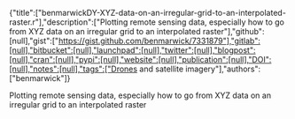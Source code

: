 {"title":["benmarwickDY-XYZ-data-on-an-irregular-grid-to-an-interpolated-raster.r"],"description":["Plotting remote sensing data, especially how to go from XYZ data on an irregular grid to an interpolated raster"],"github":[null],"gist":["https://gist.github.com/benmarwick/7331879"],"gitlab":[null],"bitbucket":[null],"launchpad":[null],"twitter":[null],"blogpost":[null],"cran":[null],"pypi":[null],"website":[null],"publication":[null],"DOI":[null],"notes":[null],"tags":["Drones and satellite imagery"],"authors":["benmarwick"]}

Plotting remote sensing data, especially how to go from XYZ data on an irregular grid to an interpolated raster